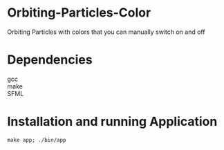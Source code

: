 # Orbiting-Particles-Color
Orbiting Particles with colors that you can manually switch on and off

# Dependencies
gcc<br>
make<br>
SFML<br>

# Installation and running Application
```
make app; ./bin/app
```

